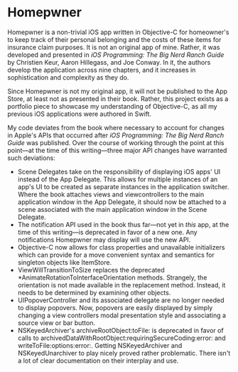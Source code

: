 #  Homepwner

Homepwner is a non-trivial iOS app written in Objective-C for homeowner's to keep track of their personal belonging and the costs of these items for insurance claim purposes.  It is not an original app of mine.  Rather, it was developed and presented in _iOS Programming: The Big Nerd Ranch Guide_ by Christien Keur, Aaron Hillegass, and Joe Conway.  In it, the authors develop the application across nine chapters, and it increases in sophistication and complexity as they do.

Since Homepwner is not my original app, it will not be published to the App Store, at least not as presented in their book.  Rather, this project exists as a portfolio piece to showcase my understanding of Objective-C, as all my previous iOS applications were authored in Swift.

My code deviates from the book where necessary to account for changes in Apple's APIs that occurred after _iOS Programming: The Big Nerd Ranch Guide_ was published.  Over the course of working through the point at this point—at the time of this writing—three major API changes have warranted such deviations:

- Scene Delegates take on the responsibility of displaying iOS apps' UI instead of the App Delegate.  This allows for multiple instances of an app's UI to be created as separate instances in the application switcher.  Where the book attaches views and viewcontrollers to the main application window in the App Delegate, it should now be attached to a scene associated with the main application window in the Scene Delegate.
- The notification API used in the book thus far—not yet in _this_ app, at the time of this writing—is deprecated in favor of a new one.  Any notifications Homepwner may display will use the new API.
- Objective-C now allows for class properties and unavailable initializers which can provide for a move convenient syntax and semantics for singleton objects like ItemStore.
- ViewWillTransitionToSize replaces the deprecated *AnimateRotationToInterfaceOrientation methods.  Strangely, the orientation is not made available in the replacement method.  Instead, it needs to be determined by examining other objects.
- UIPopoverController and its associated delegate are no longer needed to display popovers.  Now, popovers are easily displayed by simply changing a view controllers modal presentation style and associating a source view or bar button. 
- NSKeyedArchiver's archiveRootObject:toFile: is deprecated in favor of calls to archivedDataWithRootObject:requiringSecureCoding:error: and writeToFile:options:error:.  Getting NSKeyedArchiver and NSKeyedUnarchiver to play nicely proved rather problematic.  There isn't a lot of clear documentation on their interplay and use.
